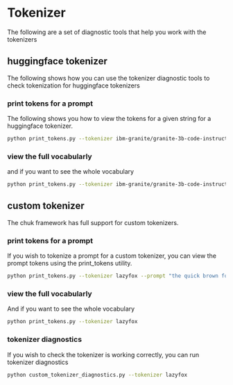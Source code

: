 # Tokenizer
The following are a set of diagnostic tools that help you work with the tokenizers

## huggingface tokenizer
The following shows how you can use the tokenizer diagnostic tools to check tokenization for huggingface tokenizers

### print tokens for a prompt
The following shows you how to view the tokens for a given string for a huggingface tokenizer.

```bash
python print_tokens.py --tokenizer ibm-granite/granite-3b-code-instruct --prompt "Who is Ada Lovelace?"
```

### view the full vocabularly

and if you want to see the whole vocabulary

```bash
python print_tokens.py --tokenizer ibm-granite/granite-3b-code-instruct --no_special_tokens
```

## custom tokenizer
The chuk framework has full support for custom tokenizers.

### print tokens for a prompt
If you wish to tokenize a prompt for a custom tokenizer, you can view the prompt tokens using the print_tokens utility.

```bash
python print_tokens.py --tokenizer lazyfox --prompt "the quick brown fox"  --no_special_tokens
```

### view the full vocabularly
And if you want to see the whole vocabulary

```bash
python print_tokens.py --tokenizer lazyfox
```

### tokenizer diagnostics
If you wish to check the tokenizer is working correctly, you can run tokenizer diagnostics

```bash
python custom_tokenizer_diagnostics.py --tokenizer lazyfox
```

